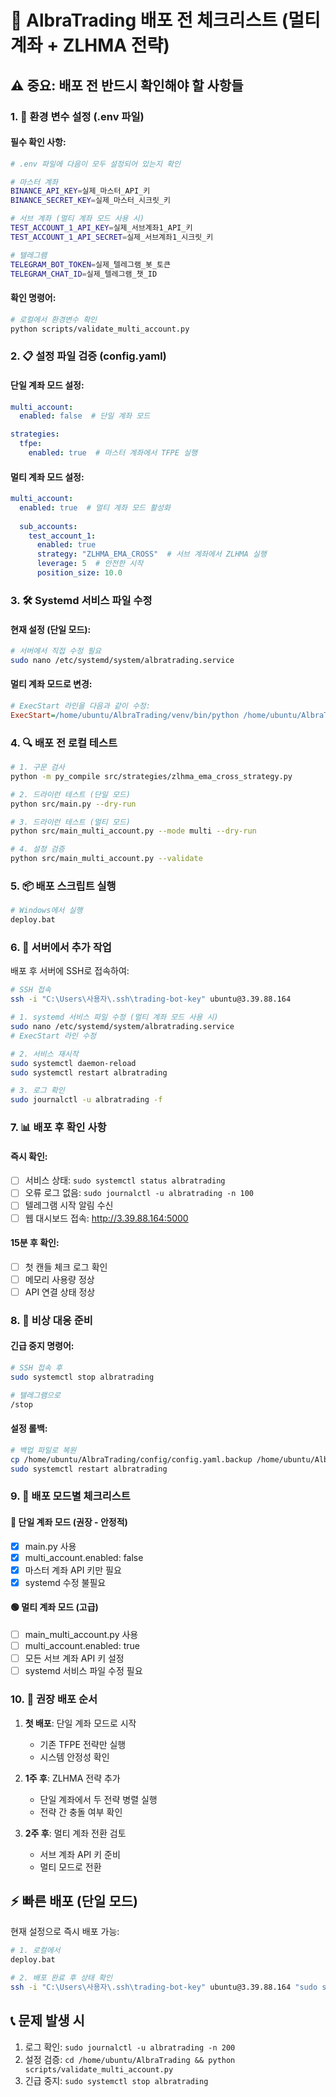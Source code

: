 # 🚀 AlbraTrading 배포 전 체크리스트 (멀티 계좌 + ZLHMA 전략)

## ⚠️ 중요: 배포 전 반드시 확인해야 할 사항들

### 1. 🔑 환경 변수 설정 (.env 파일)

#### 필수 확인 사항:
```bash
# .env 파일에 다음이 모두 설정되어 있는지 확인

# 마스터 계좌
BINANCE_API_KEY=실제_마스터_API_키
BINANCE_SECRET_KEY=실제_마스터_시크릿_키

# 서브 계좌 (멀티 계좌 모드 사용 시)
TEST_ACCOUNT_1_API_KEY=실제_서브계좌1_API_키
TEST_ACCOUNT_1_API_SECRET=실제_서브계좌1_시크릿_키

# 텔레그램
TELEGRAM_BOT_TOKEN=실제_텔레그램_봇_토큰
TELEGRAM_CHAT_ID=실제_텔레그램_챗_ID
```

#### 확인 명령어:
```bash
# 로컬에서 환경변수 확인
python scripts/validate_multi_account.py
```

### 2. 📋 설정 파일 검증 (config.yaml)

#### 단일 계좌 모드 설정:
```yaml
multi_account:
  enabled: false  # 단일 계좌 모드

strategies:
  tfpe:
    enabled: true  # 마스터 계좌에서 TFPE 실행
```

#### 멀티 계좌 모드 설정:
```yaml
multi_account:
  enabled: true  # 멀티 계좌 모드 활성화
  
  sub_accounts:
    test_account_1:
      enabled: true
      strategy: "ZLHMA_EMA_CROSS"  # 서브 계좌에서 ZLHMA 실행
      leverage: 5  # 안전한 시작
      position_size: 10.0
```

### 3. 🛠️ Systemd 서비스 파일 수정

#### 현재 설정 (단일 모드):
```bash
# 서버에서 직접 수정 필요
sudo nano /etc/systemd/system/albratrading.service
```

#### 멀티 계좌 모드로 변경:
```ini
# ExecStart 라인을 다음과 같이 수정:
ExecStart=/home/ubuntu/AlbraTrading/venv/bin/python /home/ubuntu/AlbraTrading/src/main_multi_account.py --mode multi
```

### 4. 🔍 배포 전 로컬 테스트

```bash
# 1. 구문 검사
python -m py_compile src/strategies/zlhma_ema_cross_strategy.py

# 2. 드라이런 테스트 (단일 모드)
python src/main.py --dry-run

# 3. 드라이런 테스트 (멀티 모드)
python src/main_multi_account.py --mode multi --dry-run

# 4. 설정 검증
python src/main_multi_account.py --validate
```

### 5. 📦 배포 스크립트 실행

```bash
# Windows에서 실행
deploy.bat
```

### 6. 🔧 서버에서 추가 작업

배포 후 서버에 SSH로 접속하여:

```bash
# SSH 접속
ssh -i "C:\Users\사용자\.ssh\trading-bot-key" ubuntu@3.39.88.164

# 1. systemd 서비스 파일 수정 (멀티 계좌 모드 사용 시)
sudo nano /etc/systemd/system/albratrading.service
# ExecStart 라인 수정

# 2. 서비스 재시작
sudo systemctl daemon-reload
sudo systemctl restart albratrading

# 3. 로그 확인
sudo journalctl -u albratrading -f
```

### 7. 📊 배포 후 확인 사항

#### 즉시 확인:
- [ ] 서비스 상태: `sudo systemctl status albratrading`
- [ ] 오류 로그 없음: `sudo journalctl -u albratrading -n 100`
- [ ] 텔레그램 시작 알림 수신
- [ ] 웹 대시보드 접속: http://3.39.88.164:5000

#### 15분 후 확인:
- [ ] 첫 캔들 체크 로그 확인
- [ ] 메모리 사용량 정상
- [ ] API 연결 상태 정상

### 8. 🚨 비상 대응 준비

#### 긴급 중지 명령어:
```bash
# SSH 접속 후
sudo systemctl stop albratrading

# 텔레그램으로
/stop
```

#### 설정 롤백:
```bash
# 백업 파일로 복원
cp /home/ubuntu/AlbraTrading/config/config.yaml.backup /home/ubuntu/AlbraTrading/config/config.yaml
sudo systemctl restart albratrading
```

### 9. 📝 배포 모드별 체크리스트

#### 🔵 단일 계좌 모드 (권장 - 안정적)
- [x] main.py 사용
- [x] multi_account.enabled: false
- [x] 마스터 계좌 API 키만 필요
- [x] systemd 수정 불필요

#### 🟢 멀티 계좌 모드 (고급)
- [ ] main_multi_account.py 사용
- [ ] multi_account.enabled: true
- [ ] 모든 서브 계좌 API 키 설정
- [ ] systemd 서비스 파일 수정 필요

### 10. 🎯 권장 배포 순서

1. **첫 배포**: 단일 계좌 모드로 시작
   - 기존 TFPE 전략만 실행
   - 시스템 안정성 확인

2. **1주 후**: ZLHMA 전략 추가
   - 단일 계좌에서 두 전략 병렬 실행
   - 전략 간 충돌 여부 확인

3. **2주 후**: 멀티 계좌 전환 검토
   - 서브 계좌 API 키 준비
   - 멀티 모드로 전환

## ⚡ 빠른 배포 (단일 모드)

현재 설정으로 즉시 배포 가능:
```bash
# 1. 로컬에서
deploy.bat

# 2. 배포 완료 후 상태 확인
ssh -i "C:\Users\사용자\.ssh\trading-bot-key" ubuntu@3.39.88.164 "sudo systemctl status albratrading"
```

## 📞 문제 발생 시

1. 로그 확인: `sudo journalctl -u albratrading -n 200`
2. 설정 검증: `cd /home/ubuntu/AlbraTrading && python scripts/validate_multi_account.py`
3. 긴급 중지: `sudo systemctl stop albratrading`

